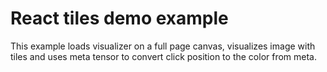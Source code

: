 # React tiles demo example

This example loads visualizer on a full page canvas, visualizes image with tiles and uses meta tensor to convert click position to the color from meta.
